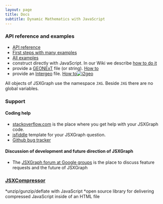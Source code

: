 ```yaml
---
layout: page
title: Docs
subtitle: Dynamic Mathematics with JavaScript
---
```

### API reference and examples

* [API reference](/docs/index.html)
* [First steps with many examples](/wiki/index.php/Documentation)
* [All examples](/wiki/index.php/Category:Examples)
* construct directly with JavaScript. In our Wiki we describe [how to do it](//jsxgraph.uni-bayreuth.de/wiki/index.php/Documentation)
* provide a <a href="//geonext.de" target="_blank">GEONExT</a> file (or string). [How to](//jsxgraph.org/wiki/index.php/Displaying_GEONExT_constructions)
* provide an <a href="//i2geo.net/" target="_blank">Intergeo</a> file. [How to](//jsxgraph.org/wiki/index.php/Displaying_Intergeo_constructions)[<img  src="//geonext.uni-bayreuth.de/uploads/pics/Banner-Button_120x60_v2_0.png" alt="i2geo" />](http://i2geo.net)

All objects of JSXGraph use the namespace `JXG`. Beside `JXG` there are no global variables.

### Support

#### Coding help
* [stackoverflow.com](https://stackoverflow.com/search?tab=newest&q=jsxgraph) is the place where you get help with your JSXGraph code.
* [jsfiddle](https://jsfiddle.net/vcL7aepo/1/) template for your JSXGraph question.
* [Github bug tracker](https://github.com/jsxgraph/jsxgraph/issues)

#### Discussion of development and future direction of JSXGraph
* The [JSXGraph forum at Google groups](https://groups.google.com/forum/#!forum/jsxgraph) is the place to discuss feature requests and the future of JSXGraph


### [JSXCompressor](jsxcompressor/index.html)
*unzip/gunzip/deflate with JavaScript
*open source library for delivering compressed JavaScript inside of an HTML file
